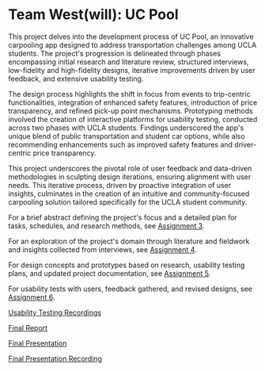 # Team West(will): UC Pool

This project delves into the development process of UC Pool, an innovative carpooling app designed to address transportation challenges among UCLA students. The project's progression is delineated through phases encompassing initial research and literature review, structured interviews, low-fidelity and high-fidelity designs, iterative improvements driven by user feedback, and extensive usability testing.

The design process highlights the shift in focus from events to trip-centric functionalities, integration of enhanced safety features, introduction of price transparency, and refined pick-up point mechanisms. Prototyping methods involved the creation of interactive platforms for usability testing, conducted across two phases with UCLA students. Findings underscored the app's unique blend of public transportation and student car options, while also recommending enhancements such as improved safety features and driver-centric price transparency.

This project underscores the pivotal role of user feedback and data-driven methodologies in sculpting design iterations, ensuring alignment with user needs. This iterative process, driven by proactive integration of user insights, culminates in the creation of an intuitive and community-focused carpooling solution tailored specifically for the UCLA student community.

For a brief abstract defining the project's focus and a detailed plan for tasks, schedules, and research methods, see [Assignment 3](https://docs.google.com/document/d/1KpNO-Sl7ongckrTfC6aXAZZKpEgP3U-zsSolIuhYut8/edit?usp=drive_link).

For an exploration of the project's domain through literature and fieldwork and insights collected from interviews, see [Assignment 4](https://docs.google.com/document/d/1Aj6n6RWxevkUQTXIM9ff89zK-_Nkmp9CUV3CroMoJMs/edit?usp=sharing).

For design concepts and prototypes based on research, usability testing plans, and updated project documentation, see [Assignment 5](https://docs.google.com/document/d/1r4g1vOYtBiFO-BcmvvUnpufEzlGKrFXiCImbzfvUdYc/edit?usp=drive_link).

For usability tests with users, feedback gathered, and revised designs, see [Assignment 6](https://docs.google.com/document/d/1xT5buGdC63l1c_etsRqwZi85759-pfm8RC59AZ0m0Xw/edit?usp=drive_link).

[Usability Testing Recordings](https://drive.google.com/drive/folders/1EwowEKhsuwmZnZxI2jeO5UPWY6S2mqQu?usp=drive_link)

[Final Report](https://drive.google.com/file/d/1kgqud_DVnXjw1544pQjPY84Sw3AIp8gJ/view?usp=sharing)

[Final Presentation](https://docs.google.com/presentation/d/1yL_m9AQShgDRnd-ZcKpx9TsuE3bpcRlkX_3XKpZzwCg/edit?usp=sharing)    

[Final Presentation Recording](https://www.youtube.com/watch?v=SRjrA7nebfI)
